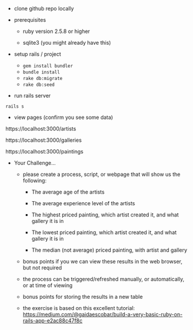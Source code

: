 
* clone github repo locally

* prerequisites
  * ruby version 2.5.8 or higher

  * sqlite3 (you might already have this)

* setup rails / project
  * `gem install bundler`
  * `bundle install`
  * `rake db:migrate`
  * `rake db:seed`

* run rails server

`rails s`

* view pages (confirm you see some data)

https://localhost:3000/artists

https://localhost:3000/galleries

https://localhost:3000/paintings


* Your Challenge...

  * please create a process, script, or webpage that will show us the following:

    * The average age of the artists

    * The average experience level of the artists

    * The highest priced painting, which artist created it, and what gallery it is in

    * The lowest priced painting, which artist created it, and what gallery it is in

    * The median (not average) priced painting, with artist and gallery

  * bonus points if you we can view these results in the web browser, but not required

  * the process can be triggered/refreshed manually, or automatically, or at time of viewing

  * bonus points for storing the results in a new table

  * the exercise is based on this excellent tutorial: https://medium.com/@gaidaescobar/build-a-very-basic-ruby-on-rails-app-e2ac88c47f8c
  
